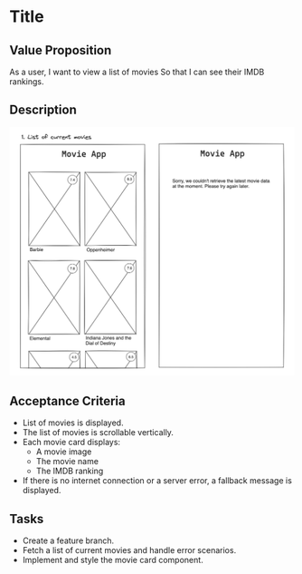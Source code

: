 # Title

## Value Proposition

As a user,
I want to view a list of movies
So that I can see their IMDB rankings.

## Description

![wireframe](./assets/scribble-movie-list.png)

## Acceptance Criteria

- List of movies is displayed.
- The list of movies is scrollable vertically.
- Each movie card displays:
  - A movie image
  - The movie name
  - The IMDB ranking
- If there is no internet connection or a server error, a fallback message is displayed.

## Tasks

- Create a feature branch.
- Fetch a list of current movies and handle error scenarios.
- Implement and style the movie card component.
